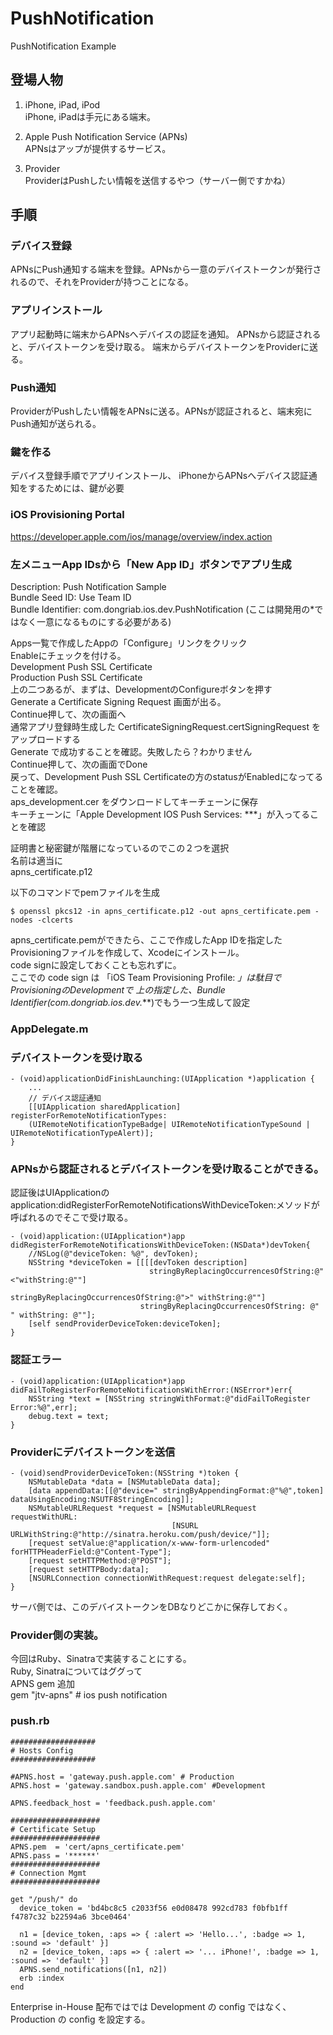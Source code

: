 PushNotification
================

PushNotification Example

登場人物
-----
1. iPhone, iPad, iPod   
iPhone, iPadは手元にある端末。

2. Apple Push Notification Service (APNs)   
APNsはアップが提供するサービス。

3. Provider   
ProviderはPushしたい情報を送信するやつ（サーバー側ですかね）

手順
-----

### デバイス登録   
APNsにPush通知する端末を登録。APNsから一意のデバイストークンが発行されるので、それをProviderが持つことになる。

### アプリインストール   
アプリ起動時に端末からAPNsへデバイスの認証を通知。
APNsから認証されると、デバイストークンを受け取る。
端末からデバイストークンをProviderに送る。

### Push通知   
ProviderがPushしたい情報をAPNsに送る。APNsが認証されると、端末宛にPush通知が送られる。

### 鍵を作る   
デバイス登録手順でアプリインストール、
iPhoneからAPNsへデバイス認証通知をするためには、鍵が必要

### iOS Provisioning Portal   
https://developer.apple.com/ios/manage/overview/index.action

### 左メニューApp IDsから「New App ID」ボタンでアプリ生成   
  Description: Push Notification Sample    
  Bundle Seed ID: Use Team ID    
  Bundle Identifier: com.dongriab.ios.dev.PushNotification (ここは開発用の*ではなく一意になるものにする必要がある)   

Apps一覧で作成したAppの「Configure」リンクをクリック   
Enableにチェックを付ける。   
Development Push SSL Certificate   
Production Push SSL Certificate   
上の二つあるが、まずは、DevelopmentのConfigureボタンを押す   
Generate a Certificate Signing Request 画面が出る。   
Continue押して、次の画面へ   
通常アプリ登録時生成した CertificateSigningRequest.certSigningRequest をアップロードする   
Generate で成功することを確認。失敗したら？わかりません   
Continue押して、次の画面でDone   
戻って、Development Push SSL Certificateの方のstatusがEnabledになってることを確認。   
aps_development.cer をダウンロードしてキーチェーンに保存   
キーチェーンに「Apple Development IOS Push Services: ***」が入ってることを確認   

証明書と秘密鍵が階層になっているのでこの２つを選択   
名前は適当に   
apns_certificate.p12   

以下のコマンドでpemファイルを生成

    $ openssl pkcs12 -in apns_certificate.p12 -out apns_certificate.pem -nodes -clcerts  


apns_certificate.pemができたら、ここで作成したApp IDを指定したProvisioningファイルを作成して、Xcodeにインストール。   
code signに設定しておくことも忘れずに。   
ここでの code sign は 「iOS Team Provisioning Profile: *」は駄目でProvisioningのDevelopmentで 
上の指定した、Bundle Identifier(com.dongriab.ios.dev.***)でもう一つ生成して設定

### AppDelegate.m

### デバイストークンを受け取る
    - (void)applicationDidFinishLaunching:(UIApplication *)application {
        ...
        // デバイス認証通知
        [[UIApplication sharedApplication] registerForRemoteNotificationTypes:
        (UIRemoteNotificationTypeBadge| UIRemoteNotificationTypeSound | UIRemoteNotificationTypeAlert)];
    }

### APNsから認証されるとデバイストークンを受け取ることができる。
認証後はUIApplicationのapplication:didRegisterForRemoteNotificationsWithDeviceToken:メソッドが呼ばれるのでそこで受け取る。   

    - (void)application:(UIApplication*)app didRegisterForRemoteNotificationsWithDeviceToken:(NSData*)devToken{
        //NSLog(@"deviceToken: %@", devToken);
        NSString *deviceToken = [[[[devToken description]
                                   stringByReplacingOccurrencesOfString:@"<"withString:@""]
                                  stringByReplacingOccurrencesOfString:@">" withString:@""]
                                 stringByReplacingOccurrencesOfString: @" " withString: @""];
        [self sendProviderDeviceToken:deviceToken];
    }

### 認証エラー
    - (void)application:(UIApplication*)app didFailToRegisterForRemoteNotificationsWithError:(NSError*)err{
        NSString *text = [NSString stringWithFormat:@"didFailToRegister Error:%@",err];
        debug.text = text;
    }

### Providerにデバイストークンを送信
    - (void)sendProviderDeviceToken:(NSString *)token {
        NSMutableData *data = [NSMutableData data];
        [data appendData:[[@"device=" stringByAppendingFormat:@"%@",token] dataUsingEncoding:NSUTF8StringEncoding]];    
        NSMutableURLRequest *request = [NSMutableURLRequest requestWithURL:
                                        [NSURL URLWithString:@"http://sinatra.heroku.com/push/device/"]];
        [request setValue:@"application/x-www-form-urlencoded" forHTTPHeaderField:@"Content-Type"];  	
        [request setHTTPMethod:@"POST"];
        [request setHTTPBody:data];
        [NSURLConnection connectionWithRequest:request delegate:self];
    }
サーバ側では、このデバイストークンをDBなりどこかに保存しておく。


### Provider側の実装。  
今回はRuby、Sinatraで実装することにする。  
Ruby, Sinatraについてはググって   
APNS gem 追加   
gem "jtv-apns" # ios push notification   

### push.rb   

    ###################
    # Hosts Config
    ###################
    
    #APNS.host = 'gateway.push.apple.com' # Production
    APNS.host = 'gateway.sandbox.push.apple.com' #Development
    
    APNS.feedback_host = 'feedback.push.apple.com'
    
    ####################
    # Certificate Setup
    ####################
    APNS.pem  = 'cert/apns_certificate.pem'
    APNS.pass = '******'
    ####################
    # Connection Mgmt
    ####################
    
    get "/push/" do
      device_token = 'bd4bc8c5 c2033f56 e0d08478 992cd783 f0bfb1ff f4787c32 b22594a6 3bce0464'
    
      n1 = [device_token, :aps => { :alert => 'Hello...', :badge => 1, :sound => 'default' }]
      n2 = [device_token, :aps => { :alert => '... iPhone!', :badge => 1, :sound => 'default' }]
      APNS.send_notifications([n1, n2])
      erb :index
    end

Enterprise in-House 配布ではでは Development の config ではなく、Production の config を設定する。




